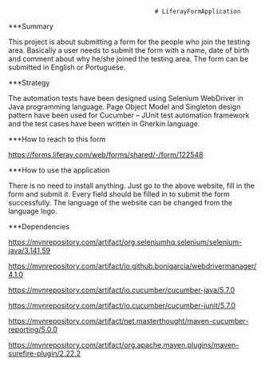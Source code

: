                                              # LiferayFormApplication

***Summary

This project is about submitting a form for the people who join the testing area. Basically a user needs to submit the form with a name, date of birth and comment about why he/she joined the testing area. The form can be submitted in English or Portuguese.

***Strategy

The automation tests have been designed using Selenium WebDriver in Java programming language. Page Object Model and Singleton design pattern have been used for Cucumber – JUnit test automation framework and the test cases have been written in Gherkin language.

***How to reach to this form

https://forms.liferay.com/web/forms/shared/-/form/122548 

***How to use the application

There is no need to install anything. Just go to the above website, fill in the form and submit it. Every field should be filled in to submit the form successfully. The language of the website can be changed from the language logo.

***Dependencies

https://mvnrepository.com/artifact/org.seleniumhq.selenium/selenium-java/3.141.59

https://mvnrepository.com/artifact/io.github.bonigarcia/webdrivermanager/4.1.0

https://mvnrepository.com/artifact/io.cucumber/cucumber-java/5.7.0

https://mvnrepository.com/artifact/io.cucumber/cucumber-junit/5.7.0

https://mvnrepository.com/artifact/net.masterthought/maven-cucumber-reporting/5.0.0

https://mvnrepository.com/artifact/org.apache.maven.plugins/maven-surefire-plugin/2.22.2
